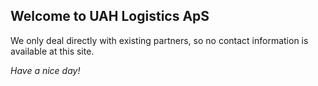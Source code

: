 ## Welcome to UAH Logistics ApS

We only deal directly with existing partners, so no contact information is available at this site.

*Have a nice day!*
